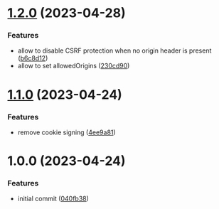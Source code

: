 # [1.2.0](https://github.com/dasprid/koa-stateless-csrf/compare/v1.1.0...v1.2.0) (2023-04-28)


### Features

* allow to disable CSRF protection when no origin header is present ([b6c8d12](https://github.com/dasprid/koa-stateless-csrf/commit/b6c8d1282fd2ec07fd62f3fe0a4bc7d7a08c04b9))
* allow to set allowedOrigins ([230cd90](https://github.com/dasprid/koa-stateless-csrf/commit/230cd9073b58e627660027789af73275bfc1af6a))

# [1.1.0](https://github.com/dasprid/koa-stateless-csrf/compare/v1.0.0...v1.1.0) (2023-04-24)


### Features

* remove cookie signing ([4ee9a81](https://github.com/dasprid/koa-stateless-csrf/commit/4ee9a8187387e54885ee05e93ddbee954ee826a1))

# 1.0.0 (2023-04-24)


### Features

* initial commit ([040fb38](https://github.com/dasprid/koa-stateless-csrf/commit/040fb386d4177ab07c3049a022ef984927f4ceb4))
